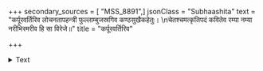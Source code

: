 +++
secondary_sources = [ "MSS_8891",]
jsonClass = "Subhaashita"
text = "कर्पूरवर्तिरिव लोचनतापहन्त्री फुल्लाम्बुजस्रगिव कण्ठसुखैकहेतुः।  \nचेतश्चमत्कृतिपदं कवितेव रम्या नम्या नरीभिरमरीव हि सा विरेजे॥"
title = "कर्पूरवर्तिरिव"

+++

<details><summary>Text</summary>

कर्पूरवर्तिरिव लोचनतापहन्त्री फुल्लाम्बुजस्रगिव कण्ठसुखैकहेतुः।  
चेतश्चमत्कृतिपदं कवितेव रम्या नम्या नरीभिरमरीव हि सा विरेजे॥
</details>

